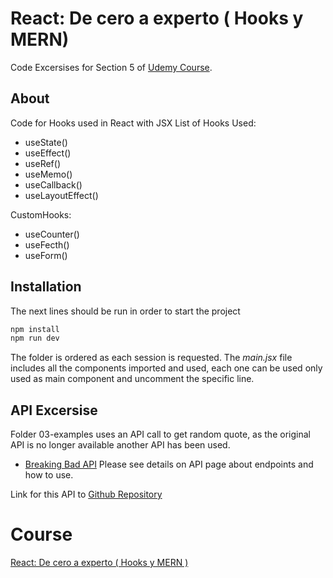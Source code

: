 # React: De cero a experto ( Hooks y MERN)

Code Excersises for Section 5 of [Udemy Course](https://www.udemy.com/course/react-cero-experto/).

## About
Code for Hooks used in React with JSX
List of Hooks Used:
- useState()
- useEffect()
- useRef()
- useMemo()
- useCallback()
- useLayoutEffect()

CustomHooks:
- useCounter()
- useFecth()
- useForm()

## Installation
The next lines should be run in order to start the project

```bash
npm install 
npm run dev
```
The folder is ordered as each session is requested. The *main.jsx* file includes all the components imported and used, each one can be used only used as main component and uncomment the specific line.

## API Excersise
Folder 03-examples uses an API call to get random quote, as the original API is no longer available another API has been used.
- [Breaking Bad API](https://breakingbadquotes.xyz/)
Please see details on API page about endpoints and how to use.

Link for this API to [Github Repository](https://github.com/shevabam/breaking-bad-quotes)

# Course
[React: De cero a experto ( Hooks y MERN )](https://www.udemy.com/course/react-cero-experto/)